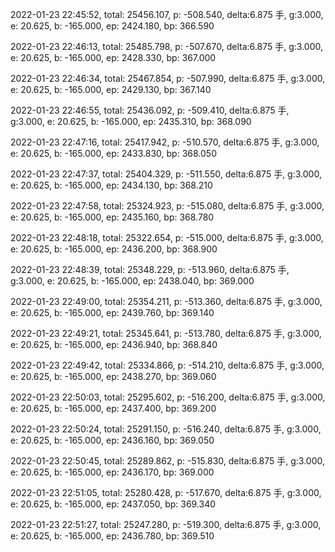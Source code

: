 2022-01-23 22:45:52, total: 25456.107, p: -508.540, delta:6.875 手, g:3.000, e: 20.625, b: -165.000, ep: 2424.180, bp: 366.590

2022-01-23 22:46:13, total: 25485.798, p: -507.670, delta:6.875 手, g:3.000, e: 20.625, b: -165.000, ep: 2428.330, bp: 367.000

2022-01-23 22:46:34, total: 25467.854, p: -507.990, delta:6.875 手, g:3.000, e: 20.625, b: -165.000, ep: 2429.130, bp: 367.140

2022-01-23 22:46:55, total: 25436.092, p: -509.410, delta:6.875 手, g:3.000, e: 20.625, b: -165.000, ep: 2435.310, bp: 368.090

2022-01-23 22:47:16, total: 25417.942, p: -510.570, delta:6.875 手, g:3.000, e: 20.625, b: -165.000, ep: 2433.830, bp: 368.050

2022-01-23 22:47:37, total: 25404.329, p: -511.550, delta:6.875 手, g:3.000, e: 20.625, b: -165.000, ep: 2434.130, bp: 368.210

2022-01-23 22:47:58, total: 25324.923, p: -515.080, delta:6.875 手, g:3.000, e: 20.625, b: -165.000, ep: 2435.160, bp: 368.780

2022-01-23 22:48:18, total: 25322.654, p: -515.000, delta:6.875 手, g:3.000, e: 20.625, b: -165.000, ep: 2436.200, bp: 368.900

2022-01-23 22:48:39, total: 25348.229, p: -513.960, delta:6.875 手, g:3.000, e: 20.625, b: -165.000, ep: 2438.040, bp: 369.000

2022-01-23 22:49:00, total: 25354.211, p: -513.360, delta:6.875 手, g:3.000, e: 20.625, b: -165.000, ep: 2439.760, bp: 369.140

2022-01-23 22:49:21, total: 25345.641, p: -513.780, delta:6.875 手, g:3.000, e: 20.625, b: -165.000, ep: 2436.940, bp: 368.840

2022-01-23 22:49:42, total: 25334.866, p: -514.210, delta:6.875 手, g:3.000, e: 20.625, b: -165.000, ep: 2438.270, bp: 369.060

2022-01-23 22:50:03, total: 25295.602, p: -516.200, delta:6.875 手, g:3.000, e: 20.625, b: -165.000, ep: 2437.400, bp: 369.200

2022-01-23 22:50:24, total: 25291.150, p: -516.240, delta:6.875 手, g:3.000, e: 20.625, b: -165.000, ep: 2436.160, bp: 369.050

2022-01-23 22:50:45, total: 25289.862, p: -515.830, delta:6.875 手, g:3.000, e: 20.625, b: -165.000, ep: 2436.170, bp: 369.000

2022-01-23 22:51:05, total: 25280.428, p: -517.670, delta:6.875 手, g:3.000, e: 20.625, b: -165.000, ep: 2437.050, bp: 369.340

2022-01-23 22:51:27, total: 25247.280, p: -519.300, delta:6.875 手, g:3.000, e: 20.625, b: -165.000, ep: 2436.780, bp: 369.510